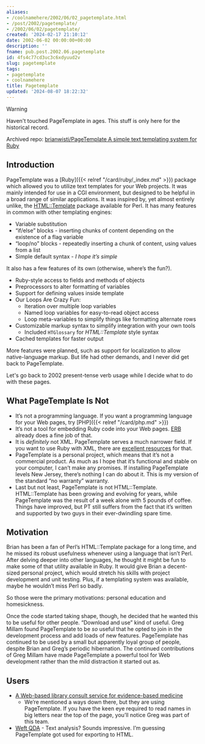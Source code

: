 ```yaml
---
aliases:
- /coolnamehere/2002/06/02_pagetemplate.html
- /post/2002/pagetemplate/
- /2002/06/02/pagetemplate/
created: '2024-02-17 21:10:12'
date: 2002-06-02 00:00:00+00:00
description: ''
fname: pub.post.2002.06.pagetemplate
id: 4fs4c77cd3uc3c6xdyuud2v
slug: pagetemplate
tags:
- pagetemplate
- coolnamehere
title: Pagetemplate
updated: '2024-08-07 18:22:32'
---
```


> [!WARNING]
> Haven't touched PageTemplate in ages. This stuff is only here for the historical record.

Archived repo: [brianwisti/PageTemplate A simple text templating system for Ruby](https://github.com/brianwisti/PageTemplate)

## Introduction

PageTemplate was a [Ruby]({{< relref "/card/ruby/_index.md" >}}) package which allowed you to utilize text templates for your Web projects. It was mainly intended for use in a CGI environment, but designed to be helpful in a broad range of similar applications. It was inspired by, yet almost entirely unlike, the [HTML::Template](http://html-template.sourceforge.net/) package available for Perl. It has many features in common with other templating engines:

- Variable substitution
- “if/else” blocks - inserting chunks of content depending on the existence of a flag variable
- “loop/no” blocks - repeatedly inserting a chunk of content, using values from a list
- Simple default syntax - *I hope it’s simple*

It also has a few features of its own (otherwise, where’s the fun?).

- Ruby-style access to fields and methods of objects
- Preprocessors to alter formatting of variables
- Support for defining values inside template
- Our Loops Are Crazy Fun:
  - Iteration over multiple loop variables
  - Named loop variables for easy-to-read object access
  - Loop meta-variables to simplify things like formatting alternate rows
- Customizable markup syntax to simplify integration with your own tools
  - Included `HTGlossary` for *HTML::Template* style syntax
- Cached templates for faster output

More features were planned, such as support for localization to allow native-language markup. But life had other demands, and I never did get back to PageTemplate.

Let's go back to 2002 present-tense verb usage while I decide what to do with these pages.

## What PageTemplate Is Not

- It’s not a programming language. If you want a programming language for your Web pages, try [PHP]({{< relref "/card/php.md" >}})
- It’s not a tool for embedding Ruby code into your Web pages. [ERB](http://ruby-doc.org/stdlib-2.4.1/libdoc/erb/rdoc/ERB.html) already does a fine job of that.
- It is *definitely* not XML. PageTemplate serves a much narrower field. If you want to use Ruby with XML, there are [excellent resources](http://www.rubyxml.org/) for that.
- PageTemplate is a personal project, which means that it’s not a commercial product. As much as I hope that it’s functional and stable on your computer, I can’t make any promises. If installing PageTemplate levels New Jersey, there’s nothing I can do about it. This is my version of the standard “no warranty” warranty.
- Last but not least, PageTemplate is not HTML::Template. HTML::Template has been growing and evolving for years, while PageTemplate was the result of a week alone with 5 pounds of coffee. Things have improved, but PT still suffers from the fact that it’s written and supported by two guys in their ever-dwindling spare time.

## Motivation

Brian has been a fan of Perl’s HTML::Template package for a long time, and he missed its robust usefulness whenever using a language that isn’t Perl. After delving deeper into other languages, he thought it might be fun to make some of that utility available in Ruby. It would give Brian a decent-sized personal project, which would stretch his skills with project development and unit testing. Plus, if a templating system was available, maybe he wouldn’t miss Perl so badly.

So those were the primary motivations: personal education and homesickness.

Once the code started taking shape, though, he decided that he wanted this to be useful for other people. “Download and use” kind of useful. Greg Millam found PageTemplate to be *so* useful that he opted to join in the development process and add loads of new features. PageTemplate has continued to be used by a small but apparently loyal group of people, despite Brian and Greg’s periodic hibernation. The continued contributions of Greg Millam have made PageTemplate a powerful tool for Web development rather than the mild distraction it started out as.

## Users

- [A Web-based library consult service for evidence-based medicine](http://www.pubmedcentral.nih.gov/articlerender.fcgi?artid=1484475)
  - We’re mentioned a ways down there, but they are using PageTemplate. If you have the keen eye required to read names in big letters near the top of the page, you’ll notice Greg was part of this team.
- [Weft QDA](http://www.pressure.to/qda/) - Text analysis? Sounds impressive. I’m guessing PageTemplate got used for exporting to HTML.